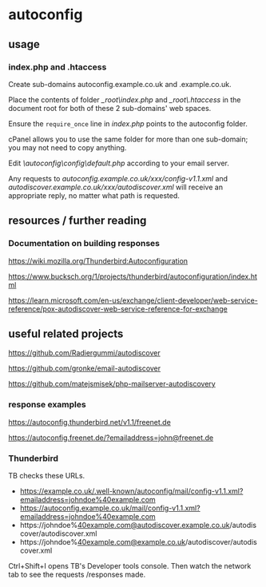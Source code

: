 # autoconfig

## usage

### index.php and .htaccess

Create sub-domains autoconfig.example.co.uk and .example.co.uk.

Place the contents of folder _\_root\index.php_ and _\_root\\.htaccess_ in the document root for both of these 2 sub-domains' web spaces.

Ensure the `require_once` line in _index.php_ points to the autoconfig folder.

cPanel allows you to use the same folder for more than one sub-domain; you may not need to copy anything.

Edit _\autoconfig\config\default.php_ according to your email server.

Any requests to 
_autoconfig.example.co.uk/xxx/config-v1.1.xml_ 
and 
_autodiscover.example.co.uk/xxx/autodiscover.xml_ 
will receive an appropriate reply, no matter what path is requested.

## resources / further reading

### Documentation on building responses

https://wiki.mozilla.org/Thunderbird:Autoconfiguration

https://www.bucksch.org/1/projects/thunderbird/autoconfiguration/index.html

https://learn.microsoft.com/en-us/exchange/client-developer/web-service-reference/pox-autodiscover-web-service-reference-for-exchange

## useful related projects

https://github.com/Radiergummi/autodiscover

https://github.com/gronke/email-autodiscover

https://github.com/matejsmisek/php-mailserver-autodiscovery

### response examples

https://autoconfig.thunderbird.net/v1.1/freenet.de

https://autoconfig.freenet.de/?emailaddress=john@freenet.de

### Thunderbird 

TB checks these URLs. 

- https://example.co.uk/.well-known/autoconfig/mail/config-v1.1.xml?emailaddress=johndoe%40example.com
- https://autoconfig.example.co.uk/mail/config-v1.1.xml?emailaddress=johndoe%40example.com
- https://johndoe%40example.com@autodiscover.example.co.uk/autodiscover/autodiscover.xml
- https://johndoe%40example.com@example.co.uk/autodiscover/autodiscover.xml

Ctrl+Shift+I opens TB's Developer tools console. Then watch the network tab to see the requests  /responses made.
